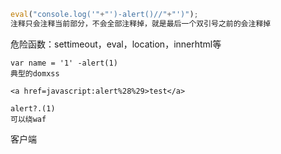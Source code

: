 ```JavaScript
eval("console.log('"+"')-alert()//"+"')");
注释只会注释当前部分，不会全部注释掉，就是最后一个双引号之前的会注释掉
```
危险函数：settimeout，eval，location，innerhtml等

```
var name = '1' -alert(1)
典型的domxss
```

```
<a href=javascript:alert%28%29>test</a>
```

```
alert?.(1)
可以绕waf
```

客户端